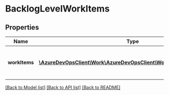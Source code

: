 # BacklogLevelWorkItems

## Properties
Name | Type | Description | Notes
------------ | ------------- | ------------- | -------------
**workItems** | [**\AzureDevOpsClient\Work\AzureDevOpsClient\Work\Model\WorkItemLink[]**](WorkItemLink.md) | A list of work items within a backlog level | [optional] 

[[Back to Model list]](../README.md#documentation-for-models) [[Back to API list]](../README.md#documentation-for-api-endpoints) [[Back to README]](../README.md)


